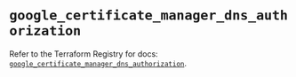 # `google_certificate_manager_dns_authorization`

Refer to the Terraform Registry for docs: [`google_certificate_manager_dns_authorization`](https://registry.terraform.io/providers/hashicorp/google-beta/6.38.0/docs/resources/google_certificate_manager_dns_authorization).
